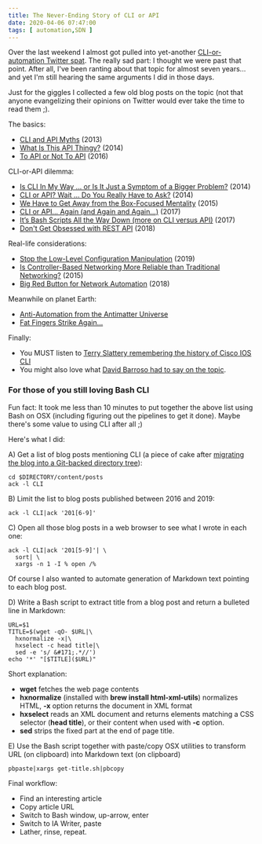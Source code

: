 ```yaml
---
title: The Never-Ending Story of CLI or API
date: 2020-04-06 07:47:00
tags: [ automation,SDN ]
---
```

Over the last weekend I almost got pulled into yet-another [CLI-or-automation Twitter spat](https://twitter.com/danieldibswe/status/1246412818196414464). The really sad part: I thought we were past that point. After all, I've been ranting about that topic for almost seven years... and yet I'm still hearing the same arguments I did in those days.

Just for the giggles I collected a few old blog posts on the topic (not that anyone evangelizing their opinions on Twitter would ever take the time to read them ;).
<!--more-->
The basics:

* [CLI and API Myths](/2013/06/cli-and-api-myths/) (2013)
* [What Is This API Thingy?](/2014/07/what-is-this-api-thingy/) (2014)
* [To API or Not To API](/2016/10/to-api-or-not-to-api/) (2016)

CLI-or-API dilemma:

* [Is CLI In My Way … or Is It Just a Symptom of a Bigger Problem?](/2014/02/is-cli-in-my-way-or-is-it-just-symptom/) (2014)
* [CLI or API? Wait … Do You Really Have to Ask?](/2014/02/cli-or-api-wait-do-you-really-have-to/) (2014)
* [We Have to Get Away from the Box-Focused Mentality](/2015/03/we-have-to-get-away-from-box-focused/) (2015)
* [CLI or API… Again (and Again and Again…)](/2017/10/cli-or-api-again-and-again-and-again/) (2017)
* [It’s Bash Scripts All the Way Down (more on CLI versus API)](/2017/11/its-bash-scripts-all-way-down-more-on/) (2017)
* [Don't Get Obsessed with REST API](/2018/04/dont-get-obsessed-with-rest-api/) (2018)

Real-life considerations:

* [Stop the Low-Level Configuration Manipulation](/2019/05/stop-low-level-configuration/) (2019)
* [Is Controller-Based Networking More Reliable than Traditional Networking?](/2015/01/is-controller-based-networking-more/) (2015)
* [Big Red Button for Network Automation](/2018/02/big-red-button-for-network-automation/) (2018)

Meanwhile on planet Earth:

* [Anti-Automation from the Antimatter Universe](/2018/02/anti-automation-from-antimatter-universe/)
* [Fat Fingers Strike Again…](/2018/01/fat-fingers-strike-again/)

Finally:

* You MUST listen to [Terry Slattery remembering the history of Cisco IOS CLI](/2019/04/must-watch-history-of-cisco-ios-cli/)
* You might also love what [David Barroso had to say on the topic](https://twitter.com/dbarrosop/status/1246551526581157889).

### For those of you still loving Bash CLI

Fun fact: It took me less than 10 minutes to put together the above list using Bash on OSX (including figuring out the pipelines to get it done). Maybe there's some value to using CLI after all ;)

Here's what I did:

A) Get a list of blog posts mentioning CLI (a piece of cake after [migrating the blog into a Git-backed directory tree](/2020/03/ipspace-blog-runs-on-hugo/)):

```
cd $DIRECTORY/content/posts 
ack -l CLI
```

B) Limit the list to blog posts published between 2016 and 2019:

```
ack -l CLI|ack '201[6-9]'
```

C) Open all those blog posts in a web browser to see what I wrote in each one:

```
ack -l CLI|ack '201[5-9]'| \
  sort| \
  xargs -n 1 -I % open /%
```

Of course I also wanted to automate generation of Markdown text pointing to each blog post.

D) Write a Bash script to extract title from a blog post and return a bulleted line in Markdown:

```
URL=$1
TITLE=$(wget -qO- $URL|\
  hxnormalize -x|\
  hxselect -c head title|\
  sed -e 's/ &#171;.*//')
echo '*' "[$TITLE]($URL)"
```

Short explanation:

* **wget** fetches the web page contents
* **hxnormalize** (installed with **brew install html-xml-utils**) normalizes HTML, **-x** option returns the document in XML format
* **hxselect** reads an XML document and returns elements matching a CSS selector (**head title**), or their content when used with **-c** option.
* **sed** strips the fixed part at the end of page title.

E) Use the Bash script together with paste/copy OSX utilities to transform URL (on clipboard) into Markdown text (on clipboard)

```
pbpaste|xargs get-title.sh|pbcopy
```

Final workflow:

* Find an interesting article
* Copy article URL
* Switch to Bash window, up-arrow, enter
* Switch to IA Writer, paste
* Lather, rinse, repeat.
